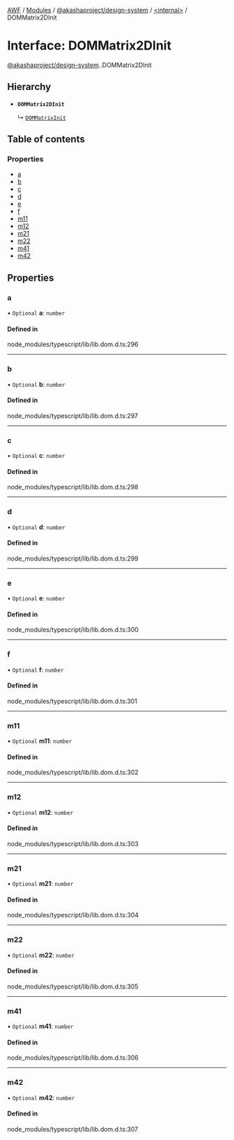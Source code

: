 [AWF](../README.md) / [Modules](../modules.md) / [@akashaproject/design-system](../modules/akashaproject_design_system.md) / [<internal\>](../modules/akashaproject_design_system._internal_.md) / DOMMatrix2DInit

# Interface: DOMMatrix2DInit

[@akashaproject/design-system](../modules/akashaproject_design_system.md).[<internal>](../modules/akashaproject_design_system._internal_.md).DOMMatrix2DInit

## Hierarchy

- **`DOMMatrix2DInit`**

  ↳ [`DOMMatrixInit`](akashaproject_design_system._internal_.DOMMatrixInit.md)

## Table of contents

### Properties

- [a](akashaproject_design_system._internal_.DOMMatrix2DInit.md#a)
- [b](akashaproject_design_system._internal_.DOMMatrix2DInit.md#b)
- [c](akashaproject_design_system._internal_.DOMMatrix2DInit.md#c)
- [d](akashaproject_design_system._internal_.DOMMatrix2DInit.md#d)
- [e](akashaproject_design_system._internal_.DOMMatrix2DInit.md#e)
- [f](akashaproject_design_system._internal_.DOMMatrix2DInit.md#f)
- [m11](akashaproject_design_system._internal_.DOMMatrix2DInit.md#m11)
- [m12](akashaproject_design_system._internal_.DOMMatrix2DInit.md#m12)
- [m21](akashaproject_design_system._internal_.DOMMatrix2DInit.md#m21)
- [m22](akashaproject_design_system._internal_.DOMMatrix2DInit.md#m22)
- [m41](akashaproject_design_system._internal_.DOMMatrix2DInit.md#m41)
- [m42](akashaproject_design_system._internal_.DOMMatrix2DInit.md#m42)

## Properties

### a

• `Optional` **a**: `number`

#### Defined in

node_modules/typescript/lib/lib.dom.d.ts:296

___

### b

• `Optional` **b**: `number`

#### Defined in

node_modules/typescript/lib/lib.dom.d.ts:297

___

### c

• `Optional` **c**: `number`

#### Defined in

node_modules/typescript/lib/lib.dom.d.ts:298

___

### d

• `Optional` **d**: `number`

#### Defined in

node_modules/typescript/lib/lib.dom.d.ts:299

___

### e

• `Optional` **e**: `number`

#### Defined in

node_modules/typescript/lib/lib.dom.d.ts:300

___

### f

• `Optional` **f**: `number`

#### Defined in

node_modules/typescript/lib/lib.dom.d.ts:301

___

### m11

• `Optional` **m11**: `number`

#### Defined in

node_modules/typescript/lib/lib.dom.d.ts:302

___

### m12

• `Optional` **m12**: `number`

#### Defined in

node_modules/typescript/lib/lib.dom.d.ts:303

___

### m21

• `Optional` **m21**: `number`

#### Defined in

node_modules/typescript/lib/lib.dom.d.ts:304

___

### m22

• `Optional` **m22**: `number`

#### Defined in

node_modules/typescript/lib/lib.dom.d.ts:305

___

### m41

• `Optional` **m41**: `number`

#### Defined in

node_modules/typescript/lib/lib.dom.d.ts:306

___

### m42

• `Optional` **m42**: `number`

#### Defined in

node_modules/typescript/lib/lib.dom.d.ts:307
